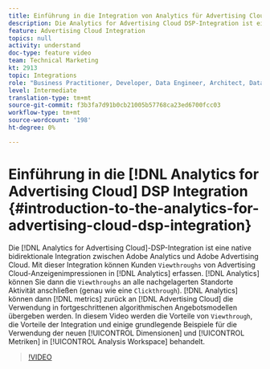 ```yaml
---
title: Einführung in die Integration von Analytics für Advertising Cloud DSP
description: Die Analytics for Advertising Cloud DSP-Integration ist eine native bidirektionale Integration zwischen Adobe Analytics und Adobe Advertising Cloud. Mit dieser Integration können Kunden Durchsichten aus Advertising Cloud-Anzeigenimpressionen in Analytics erfassen. Analytics kann dann die Durchsichten mit allen nachgelagerten Site-Aktivitäten verbinden (genau wie ein Clickthrough). Analytics kann dann Metriken zurück an Advertising Cloud übergeben, um sie in erweiterten algorithmischen Angebotsmodellen zu verwenden. In diesem Video werden die Vorteile der Integration und einige grundlegende Beispiele für die Verwendung der neuen Dimensionen/Metriken in Analysis Workspace behandelt.
feature: Advertising Cloud Integration
topics: null
activity: understand
doc-type: feature video
team: Technical Marketing
kt: 2913
topic: Integrations
role: "Business Practitioner, Developer, Data Engineer, Architect, Data Architect, Administrator, Leader"
level: Intermediate
translation-type: tm+mt
source-git-commit: f3b3fa7d91b0cb21005b57768ca23ed6700fcc03
workflow-type: tm+mt
source-wordcount: '198'
ht-degree: 0%

---
```



# Einführung in die [!DNL Analytics for Advertising Cloud] DSP Integration {#introduction-to-the-analytics-for-advertising-cloud-dsp-integration}

Die [!DNL Analytics for Advertising Cloud]-DSP-Integration ist eine native bidirektionale Integration zwischen Adobe Analytics und Adobe Advertising Cloud. Mit dieser Integration können Kunden `Viewthroughs` von Advertising Cloud-Anzeigenimpressionen in [!DNL Analytics] erfassen. [!DNL Analytics] können Sie dann die  `Viewthroughs` an alle nachgelagerten Standorte Aktivität anschließen (genau wie eine  `Clickthrough`). [!DNL Analytics] können dann  [!DNL metrics] zurück an  [!DNL Advertising Cloud] die Verwendung in fortgeschrittenen algorithmischen Angebotsmodellen übergeben werden. In diesem Video werden die Vorteile von `Viewthrough`, die Vorteile der Integration und einige grundlegende Beispiele für die Verwendung der neuen [!UICONTROL Dimensionen] und [!UICONTROL Metriken] in [!UICONTROL Analysis Workspace] behandelt.

>[!VIDEO](https://video.tv.adobe.com/v/27237/?quality=9)
